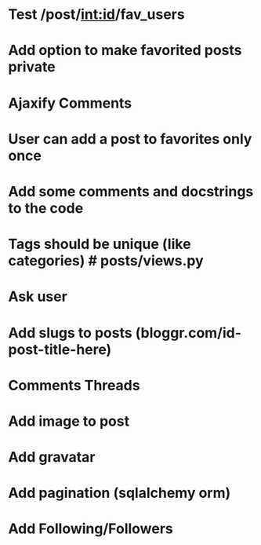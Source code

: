 # Test /post/<int:id>/fav_users

# Add option to make favorited posts private

# Ajaxify Comments

# User can add a post to favorites only once

# Add some comments and docstrings to the code

# Tags should be unique (like categories) # posts/views.py

# Ask user

# Add slugs to posts (bloggr.com/id-post-title-here)

# Comments Threads

# Add image to post

# Add gravatar

# Add pagination (sqlalchemy orm)

# Add Following/Followers
